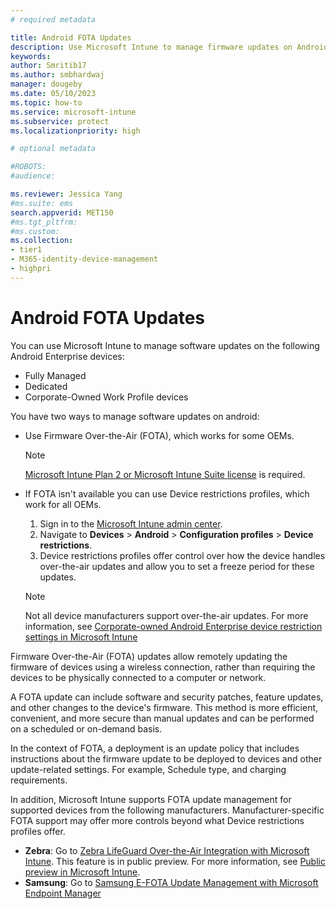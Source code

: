 ```yaml
---
# required metadata

title: Android FOTA Updates
description: Use Microsoft Intune to manage firmware updates on Android devices. A FOTA update can include software and security patches, feature updates, and other changes to the device's firmware. 
keywords:
author: Smritib17 
ms.author: smbhardwaj
manager: dougeby
ms.date: 05/10/2023
ms.topic: how-to
ms.service: microsoft-intune
ms.subservice: protect
ms.localizationpriority: high

# optional metadata

#ROBOTS:
#audience:

ms.reviewer: Jessica Yang
#ms.suite: ems
search.appverid: MET150
#ms.tgt_pltfrm:
#ms.custom:
ms.collection:
- tier1
- M365-identity-device-management
- highpri
---
```

# Android FOTA Updates

You can use Microsoft Intune to manage software updates on the following Android Enterprise devices:

- Fully Managed
- Dedicated  
- Corporate-Owned Work Profile devices

You have two ways to manage software updates on android:  

- Use Firmware Over-the-Air (FOTA), which works for some OEMs.

    > [!NOTE]
    > [Microsoft Intune Plan 2 or Microsoft Intune Suite license](../fundamentals/intune-add-ons.md) is required.

- If FOTA isn't available you can use Device restrictions profiles, which work for all OEMs.

    1. Sign in to the [Microsoft Intune admin center](https://go.microsoft.com/fwlink/?linkid=2109431).
    2. Navigate to **Devices** > **Android** > **Configuration profiles** > **Device restrictions**.  
    3. Device restrictions profiles offer control over how the device handles over-the-air updates and allow you to set a freeze period for these updates.  
    > [!NOTE]
    > Not all device manufacturers support over-the-air updates. For more information, see [Corporate-owned Android Enterprise device restriction settings in Microsoft Intune](../configuration/device-restrictions-android-for-work.md)

Firmware Over-the-Air (FOTA) updates allow remotely updating the firmware of devices using a wireless connection, rather than requiring the devices to be physically connected to a computer or network.  

A FOTA update can include software and security patches, feature updates, and other changes to the device's firmware. This method is more efficient, convenient, and more secure than manual updates and can be performed on a scheduled or on-demand basis.  

In the context of FOTA, a deployment is an update policy that includes instructions about the firmware update to be deployed to devices and other update-related settings. For example, Schedule type, and charging requirements.

In addition, Microsoft Intune supports FOTA update management for supported devices from the following manufacturers. Manufacturer-specific FOTA support may offer more controls beyond what Device restrictions profiles offer.  

- **Zebra**: Go to [Zebra LifeGuard Over-the-Air Integration with Microsoft Intune](../protect/zebra-lifeguard-ota-integration.md). This feature is in public preview. For more information, see [Public preview in Microsoft Intune](../fundamentals/public-preview.md).  
- **Samsung**: Go to [Samsung E-FOTA Update Management with Microsoft Endpoint Manager](https://techcommunity.microsoft.com/t5/intune-customer-success/samsung-e-fota-update-management-with-microsoft-endpoint-manager/ba-p/2002552)


